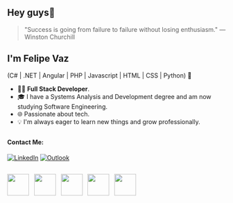 ## Hey guys👋

> "Success is going from failure to failure without losing enthusiasm." — Winston Churchill

## I'm Felipe Vaz
(C# | .NET | Angular | PHP | Javascript | HTML | CSS | Python) 🚀
- 👨‍💻 **Full Stack Developer**.
- 🎓 I have a Systems Analysis and Development degree and am now studying Software Engineering.
- 🌐 Passionate about tech.
- 💡 I'm always eager to learn new things and grow professionally.

##

#### Contact Me:
[![LinkedIn](https://img.shields.io/badge/linkedin-%230077B5.svg?style=for-the-badge&logo=linkedin&logoColor=white&link=https://www.linkedin.com/in/felipevazcoelho/)](https://www.linkedin.com/in/felipevazcoelho/) [![Outlook](https://img.shields.io/badge/felipecoelho12@outlook.com.br-0078D4?style=for-the-badge&logo=microsoft-outlook&logoColor=white)](mailto:felipecoelho12@outlook.com.br)

##

<div style="display: inline" align="center">
<img width="50" height="50" src="https://cdn.jsdelivr.net/gh/devicons/devicon@latest/icons/csharp/csharp-original.svg" />&nbsp;&nbsp;
<img width="50" height="50" src="https://cdn.jsdelivr.net/gh/devicons/devicon@latest/icons/php/php-original.svg" />&nbsp;&nbsp;
<img width="50" height="50" src="https://cdn.jsdelivr.net/gh/devicons/devicon@latest/icons/azuresqldatabase/azuresqldatabase-original.svg" />&nbsp;&nbsp;
<img width="50" height="50" src="https://cdn.jsdelivr.net/gh/devicons/devicon@latest/icons/react/react-original-wordmark.svg" />&nbsp;&nbsp;
<img width="50" height="50" src="https://cdn.jsdelivr.net/gh/devicons/devicon@latest/icons/angular/angular-original.svg" />     
</div>     
          
